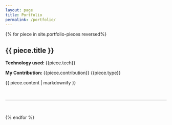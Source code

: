 ```yaml
---
layout: page
title: Portfolio
permalink: /portfolio/
---
```

{% for piece in site.portfolio-pieces reversed%}
  <h2>{{ piece.title }} </h2>
  

  <p><b>Technology used: </b>{{piece.tech}}</p>
  <p><b>My Contribution: </b>{{piece.contribution}} {{piece.type}}</p>
  <p>{{ piece.content | markdownify }}</p>
  <br/>
  <hr>
  <br/>
  
{% endfor %}
